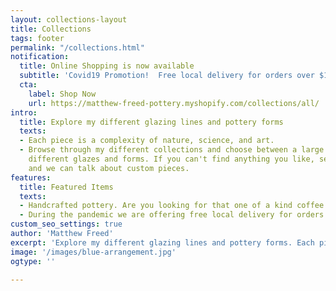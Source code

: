 ```yaml
---
layout: collections-layout
title: Collections
tags: footer
permalink: "/collections.html"
notification:
  title: Online Shopping is now available
  subtitle: 'Covid19 Promotion!  Free local delivery for orders over $100.  '
  cta:
    label: Shop Now
    url: https://matthew-freed-pottery.myshopify.com/collections/all/
intro:
  title: Explore my different glazing lines and pottery forms
  texts:
  - Each piece is a complexity of nature, science, and art.
  - Browse through my different collections and choose between a large variety of
    different glazes and forms. If you can't find anything you like, send me a message
    and we can talk about custom pieces. 
features:
  title: Featured Items
  texts:
  - Handcrafted pottery. Are you looking for that one of a kind coffee mug? 
  - During the pandemic we are offering free local delivery for orders greater than $100
custom_seo_settings: true
author: 'Matthew Freed'
excerpt: 'Explore my different glazing lines and pottery forms. Each piece is a complexity of nature, science, and art.'
image: '/images/blue-arrangement.jpg'
ogtype: ''

---
```

